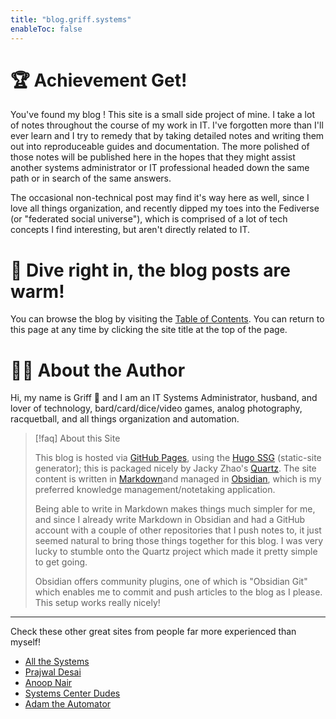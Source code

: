 ```yaml
---
title: "blog.griff.systems"
enableToc: false
---
```


# 🏆 Achievement Get! 
You've found my blog ! This site is a small side project of mine. I take a lot of notes throughout the course of my work in IT. I've forgotten more than I'll ever learn and I try to remedy that by taking detailed notes and writing them out into reproduceable guides and documentation. The more polished of those notes will be published here in the hopes that they might assist another systems administrator or IT professional headed down the same path or in search of the same answers. 

The occasional non-technical post may find it's way here as well, since I love all things organization, and recently dipped my toes into the Fediverse (or "federated social universe"), which is comprised of a lot of tech concepts I find interesting, but aren't directly related to IT.

# 🌊 Dive right in, the blog posts are warm!
You can browse the blog by visiting the [Table of Contents](private/toc_by_year.md). You can return to this page at any time by clicking the site title at the top of the page.

# 🙋‍♂️ About the Author
Hi, my name is Griff 👋 and I am an IT Systems Administrator, husband, and lover of technology, bard/card/dice/video games, analog photography, racquetball, and all things organization and automation.

>[!faq]  About this Site  
>  
>This blog is hosted via [GitHub Pages](https://pages.github.com/), using the [Hugo SSG](https://gohugo.io/) (static-site generator); this is packaged nicely by Jacky Zhao's [Quartz](https://quartz.jzhao.xyz/). The site content is written in [Markdown](https://www.markdownguide.org/)and managed in [Obsidian](https://obsidian.md/), which is my preferred knowledge management/notetaking application.
>  
>Being able to write in Markdown makes things much simpler for me, and since I already write Markdown in Obsidian and had a GitHub account with a couple of other repositories that I push notes to, it just seemed natural to bring those things together for this blog. I was very lucky to stumble onto the Quartz project which made it pretty simple to get going. 
>  
>Obsidian offers community plugins, one of which is "Obsidian Git" which enables me to commit and push articles to the blog as I please. This setup works really nicely!

---
Check these other great sites from people far more experienced than myself!
- [All the Systems](http://allthesystems.com/)
- [Prajwal Desai](https://www.prajwaldesai.com/)
- [Anoop Nair](https://www.anoopcnair.com/)
- [Systems Center Dudes](https://www.systemcenterdudes.com/blog/)
- [Adam the Automator](https://adamtheautomator.com/tutorials/)


